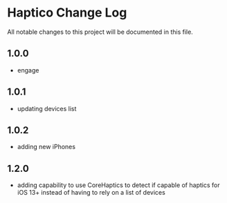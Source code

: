 # Haptico Change Log

All notable changes to this project will be documented in this file.

## 1.0.0

- engage

## 1.0.1

- updating devices list

## 1.0.2

- adding new iPhones

## 1.2.0

- adding capability to use CoreHaptics to detect if capable of haptics for iOS 13+ instead of having to rely on a list of devices
